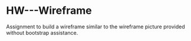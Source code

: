 # HW---Wireframe

Assignment to build a wireframe similar to the wireframe picture provided without bootstrap assistance. 
